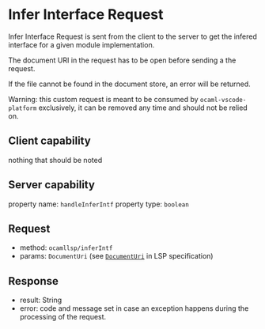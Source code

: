 # Infer Interface Request

Infer Interface Request is sent from the client to the server to get the infered
interface for a given module implementation.

The document URI in the request has to be open before sending a the request.

If the file cannot be found in the document store, an error will be returned.

Warning: this custom request is meant to be consumed by `ocaml-vscode-platform` exclusively,
it can be removed any time and should not be relied on.

## Client capability

nothing that should be noted

## Server capability

property name: `handleInferIntf`
property type: `boolean`

## Request

- method: `ocamllsp/inferIntf`
- params: `DocumentUri` (see [`DocumentUri`](https://microsoft.github.io/language-server-protocol/specifications/specification-current/#uri) in LSP specification)

## Response

- result: String
- error: code and message set in case an exception happens during the processing of the request.
